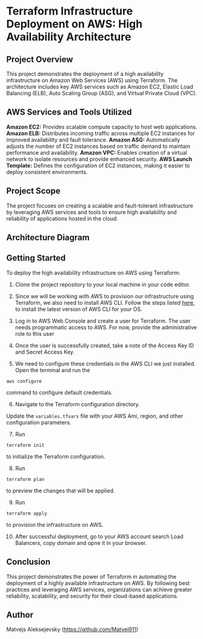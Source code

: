 # Terraform Infrastructure Deployment on AWS: High Availability Architecture

## Project Overview

This project demonstrates the deployment of a high availability infrastructure on Amazon Web Services (AWS) using Terraform. The architecture includes key AWS services such as Amazon EC2, Elastic Load Balancing (ELB), Auto Scaling Group (ASG), and Virtual Private Cloud (VPC).

## AWS Services and Tools Utilized

**Amazon EC2:** Provides scalable compute capacity to host web applications.
**Amazon ELB:** Distributes incoming traffic across multiple EC2 instances for improved availability and fault tolerance.
**Amazon ASG:** Automatically adjusts the number of EC2 instances based on traffic demand to maintain performance and availability.
**Amazon VPC:** Enables creation of a virtual network to isolate resources and provide enhanced security.
**AWS Launch Template:** Defines the configuration of EC2 instances, making it easier to deploy consistent environments.

## Project Scope

The project focuses on creating a scalable and fault-tolerant infrastructure by leveraging AWS services and tools to ensure high availability and reliability of applications hosted in the cloud.

## Architecture Diagram

## Getting Started

To deploy the high availability infrastructure on AWS using Terraform:

1. Clone the project repository to your local machine in your code editor.

2. Since we will be working with AWS to provision our infrastructure using Terraform, we also need to install AWS CLI.
   Follow the steps listed [here](https://docs.aws.amazon.com/cli/latest/userguide/getting-started-install.html), to install the latest version of AWS CLI for your OS.

3. Log in to AWS Web Console and create a user for Terraform. The user needs programmatic access to AWS. For now, provide the administrative role to this user

4. Once the user is successfully created, take a note of the Access Key ID and Secret Access Key.

5. We need to configure these credentials in the AWS CLI we just installed. Open the terminal and run the

```
aws configure
```

command to configure default credentials.

6. Navigate to the Terraform configuration directory.

Update the `variables.tfvars` file with your AWS Ami, region, and other configuration parameters.

7. Run

```
terraform init
```

to initialize the Terraform configuration.

8. Run

```
terraform plan
```

to preview the changes that will be applied.

9. Run

```
terraform apply
```

to provision the infrastructure on AWS.

10. After successful deployment, go to your AWS account search Load Balancers, copy domain and opne it in your browser.

## Conclusion

This project demonstrates the power of Terraform in automating the deployment of a highly available infrastructure on AWS. By following best practices and leveraging AWS services, organizations can achieve greater reliability, scalability, and security for their cloud-based applications.

## Author

Matvejs Aleksejevsky (https://github.com/Matvej911)
